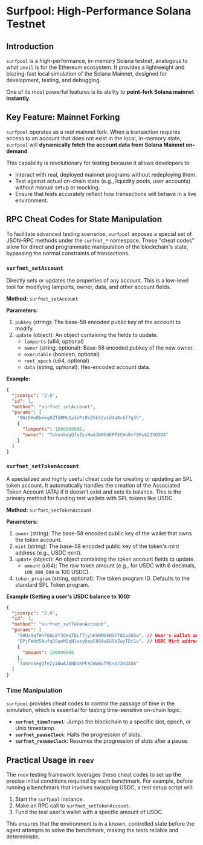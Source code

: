 # Surfpool: High-Performance Solana Testnet

## Introduction

`surfpool` is a high-performance, in-memory Solana testnet, analogous to what `anvil` is for the Ethereum ecosystem. It provides a lightweight and blazing-fast local simulation of the Solana Mainnet, designed for development, testing, and debugging.

One of its most powerful features is its ability to **point-fork Solana mainnet instantly**.

## Key Feature: Mainnet Forking

`surfpool` operates as a *real* mainnet fork. When a transaction requires access to an account that does not exist in the local, in-memory state, `surfpool` will **dynamically fetch the account data from Solana Mainnet on-demand**.

This capability is revolutionary for testing because it allows developers to:
-   Interact with real, deployed mainnet programs without redeploying them.
-   Test against actual on-chain state (e.g., liquidity pools, user accounts) without manual setup or mocking.
-   Ensure that tests accurately reflect how transactions will behave in a live environment.

## RPC Cheat Codes for State Manipulation

To facilitate advanced testing scenarios, `surfpool` exposes a special set of JSON-RPC methods under the `surfnet_*` namespace. These "cheat codes" allow for direct and programmatic manipulation of the blockchain's state, bypassing the normal constraints of transactions.

### `surfnet_setAccount`

Directly sets or updates the properties of any account. This is a low-level tool for modifying lamports, owner, data, and other account fields.

**Method:** `surfnet_setAccount`

**Parameters:**
1.  `pubkey` (string): The base-58 encoded public key of the account to modify.
2.  `update` (object): An object containing the fields to update.
    -   `lamports` (u64, optional)
    -   `owner` (string, optional): Base-58 encoded pubkey of the new owner.
    -   `executable` (boolean, optional)
    -   `rent_epoch` (u64, optional)
    -   `data` (string, optional): Hex-encoded account data.

**Example:**
```json
{
  "jsonrpc": "2.0",
  "id": 1,
  "method": "surfnet_setAccount",
  "params": [
    "9WzDXwBbmkg8ZTbNMq1a1ePz8b25k52u1d4a8c6f7g3h",
    {
      "lamports": 1000000000,
      "owner": "TokenkegQfeZyiNwAJbNbGKPFXCWuBvf9Ss623VQ5DA"
    }
  ]
}
```

### `surfnet_setTokenAccount`

A specialized and highly useful cheat code for creating or updating an SPL token account. It automatically handles the creation of the Associated Token Account (ATA) if it doesn't exist and sets its balance. This is the primary method for funding test wallets with SPL tokens like USDC.

**Method:** `surfnet_setTokenAccount`

**Parameters:**
1.  `owner` (string): The base-58 encoded public key of the wallet that owns the token account.
2.  `mint` (string): The base-58 encoded public key of the token's mint address (e.g., USDC mint).
3.  `update` (object): An object containing the token account fields to update.
    -   `amount` (u64): The raw token amount (e.g., for USDC with 6 decimals, `100_000_000` is 100 USDC).
4.  `token_program` (string, optional): The token program ID. Defaults to the standard SPL Token program.

**Example (Setting a user's USDC balance to 100):**
```json
{
  "jsonrpc": "2.0",
  "id": 1,
  "method": "surfnet_setTokenAccount",
  "params": [
    "5HUz9qfHhFGAL8Y3QHqTELfTjyhKSNMGSNGY782p26bw", // User's wallet address
    "EPjFWdd5AufqSSqeM2qN1xzybapC8G4wEGGkZwyTDt1v", // USDC Mint address
    {
      "amount": 100000000
    },
    "TokenkegQfeZyiNwAJbNbGKPFXCWuBvf9Ss623VQ5DA"
  ]
}
```

### Time Manipulation

`surfpool` provides cheat codes to control the passage of time in the simulation, which is essential for testing time-sensitive on-chain logic.

-   **`surfnet_timeTravel`**: Jumps the blockchain to a specific slot, epoch, or Unix timestamp.
-   **`surfnet_pauseClock`**: Halts the progression of slots.
-   **`surfnet_resumeClock`**: Resumes the progression of slots after a pause.

## Practical Usage in `reev`

The `reev` testing framework leverages these cheat codes to set up the precise initial conditions required by each benchmark. For example, before running a benchmark that involves swapping USDC, a test setup script will:

1.  Start the `surfpool` instance.
2.  Make an RPC call to `surfnet_setTokenAccount`.
3.  Fund the test user's wallet with a specific amount of USDC.

This ensures that the environment is in a known, controlled state before the agent attempts to solve the benchmark, making the tests reliable and deterministic.